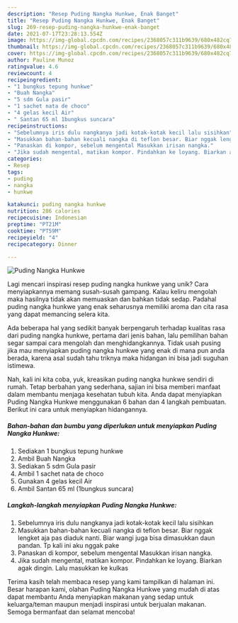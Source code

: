 ```yaml
---
description: "Resep Puding Nangka Hunkwe, Enak Banget"
title: "Resep Puding Nangka Hunkwe, Enak Banget"
slug: 269-resep-puding-nangka-hunkwe-enak-banget
date: 2021-07-17T23:28:13.554Z
image: https://img-global.cpcdn.com/recipes/2368057c311b9639/680x482cq70/puding-nangka-hunkwe-foto-resep-utama.jpg
thumbnail: https://img-global.cpcdn.com/recipes/2368057c311b9639/680x482cq70/puding-nangka-hunkwe-foto-resep-utama.jpg
cover: https://img-global.cpcdn.com/recipes/2368057c311b9639/680x482cq70/puding-nangka-hunkwe-foto-resep-utama.jpg
author: Pauline Munoz
ratingvalue: 4.6
reviewcount: 4
recipeingredient:
- "1 bungkus tepung hunkwe"
- "Buah Nangka"
- "5 sdm Gula pasir"
- "1 sachet nata de choco"
- "4 gelas kecil Air"
- " Santan 65 ml 1bungkus suncara"
recipeinstructions:
- "Sebelumnya iris dulu nangkanya jadi kotak-kotak kecil lalu sisihkan"
- "Masukkan bahan-bahan kecuali nangka di teflon besar. Biar nggak lengket aja pas diaduk nanti. Biar wangi juga bisa dimasukkan daun pandan. Tp kali ini aku nggak pake"
- "Panaskan di kompor, sebelum mengental Masukkan irisan nangka."
- "Jika sudah mengental, matikan kompor. Pindahkan ke loyang. Biarkan agak dingin. Lalu masukkan ke kulkas"
categories:
- Resep
tags:
- puding
- nangka
- hunkwe

katakunci: puding nangka hunkwe 
nutrition: 286 calories
recipecuisine: Indonesian
preptime: "PT21M"
cooktime: "PT59M"
recipeyield: "4"
recipecategory: Dinner

---
```



![Puding Nangka Hunkwe](https://img-global.cpcdn.com/recipes/2368057c311b9639/680x482cq70/puding-nangka-hunkwe-foto-resep-utama.jpg)

Lagi mencari inspirasi resep puding nangka hunkwe yang unik? Cara menyiapkannya memang susah-susah gampang. Kalau keliru mengolah maka hasilnya tidak akan memuaskan dan bahkan tidak sedap. Padahal puding nangka hunkwe yang enak seharusnya memiliki aroma dan cita rasa yang dapat memancing selera kita.



Ada beberapa hal yang sedikit banyak berpengaruh terhadap kualitas rasa dari puding nangka hunkwe, pertama dari jenis bahan, lalu pemilihan bahan segar sampai cara mengolah dan menghidangkannya. Tidak usah pusing jika mau menyiapkan puding nangka hunkwe yang enak di mana pun anda berada, karena asal sudah tahu triknya maka hidangan ini bisa jadi suguhan istimewa.


Nah, kali ini kita coba, yuk, kreasikan puding nangka hunkwe sendiri di rumah. Tetap berbahan yang sederhana, sajian ini bisa memberi manfaat dalam membantu menjaga kesehatan tubuh kita. Anda dapat menyiapkan Puding Nangka Hunkwe menggunakan 6 bahan dan 4 langkah pembuatan. Berikut ini cara untuk menyiapkan hidangannya.

<!--inarticleads1-->

##### Bahan-bahan dan bumbu yang diperlukan untuk menyiapkan Puding Nangka Hunkwe:

1. Sediakan 1 bungkus tepung hunkwe
1. Ambil Buah Nangka
1. Sediakan 5 sdm Gula pasir
1. Ambil 1 sachet nata de choco
1. Gunakan 4 gelas kecil Air
1. Ambil  Santan 65 ml (1bungkus suncara)




<!--inarticleads2-->

##### Langkah-langkah menyiapkan Puding Nangka Hunkwe:

1. Sebelumnya iris dulu nangkanya jadi kotak-kotak kecil lalu sisihkan
1. Masukkan bahan-bahan kecuali nangka di teflon besar. Biar nggak lengket aja pas diaduk nanti. Biar wangi juga bisa dimasukkan daun pandan. Tp kali ini aku nggak pake
1. Panaskan di kompor, sebelum mengental Masukkan irisan nangka.
1. Jika sudah mengental, matikan kompor. Pindahkan ke loyang. Biarkan agak dingin. Lalu masukkan ke kulkas




Terima kasih telah membaca resep yang kami tampilkan di halaman ini. Besar harapan kami, olahan Puding Nangka Hunkwe yang mudah di atas dapat membantu Anda menyiapkan makanan yang sedap untuk keluarga/teman maupun menjadi inspirasi untuk berjualan makanan. Semoga bermanfaat dan selamat mencoba!
